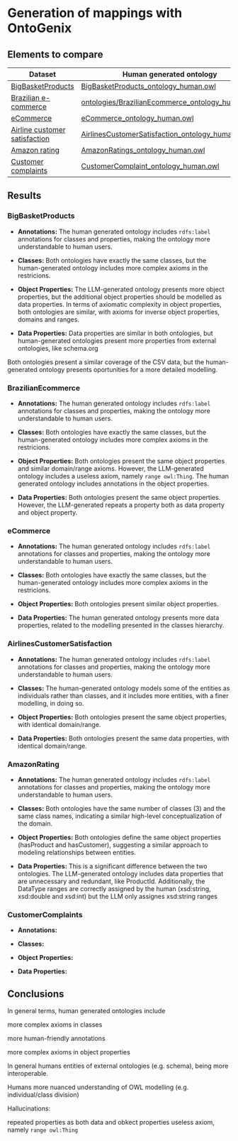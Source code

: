 # Generation of mappings with OntoGenix

## Elements to compare

| Dataset | Human generated ontology | LLM generated ontology |
| ------- | ----------------------- | --------------------- |
| [BigBasketProducts](https://www.kaggle.com/datasets/chinmayshanbhag/big-basket-products) | [BigBasketProducts_ontology_human.owl](ontologies/BigBasketProducts_ontology_human.owl) | [BigBasketProducts_ontology_LLM.owl](ontologies/BigBasketProducts_ontology_LLM.owl) |
| [Brazilian e-commerce](https://www.kaggle.com/datasets/olistbr/brazilian-ecommerce) | [ontologies/BrazilianEcommerce_ontology_human.owl](ontologies/BrazilianEcommerce_ontology_human.owl) | [ontologies/BrazilianEcommerce_ontology_LLM.owl](ontologies/BrazilianEcommerce_ontology_LLM.owl) |
| [eCommerce](https://www.kaggle.com/datasets/carrie1/ecommerce-data) | [eCommerce_ontology_human.owl](ontologies/eCommerce_ontology_human.owl) | [eCommerce_ontology_LLM.owl](ontologies/eCommerce_ontology_LLM.owl) |
| [Airline customer satisfaction](https://www.kaggle.com/datasets/sjleshrac/airlines-customer-satisfaction) | [AirlinesCustomerSatisfaction_ontology_human.owl](ontologies/AirlinesCustomerSatisfaction_ontology_human.owl) | [AirlinesCustomerSatisfaction_ontology_LLM.owl](ontologies/AirlinesCustomerSatisfaction_ontology_LLM.owl) |
| [Amazon rating](https://www.kaggle.com/datasets/skillsmuggler/amazon-ratings) | [AmazonRatings_ontology_human.owl](ontologies/AmazonRatings_ontology_human.owl) | [AmazonRatings_ontology_LLM.owl](ontologies/AmazonRatings_ontology_LLM.owl) |
| [Customer complaints](https://www.kaggle.com/datasets/utkarshx27/consumer-complaint) | [CustomerComplaint_ontology_human.owl](ontologies/CustomerComplaint_ontology_human.owl) | [CustomerComplaints_ontology_LLM.owl](ontologies/CustomerComplaints_ontology_LLM.owl) |

## Results

### BigBasketProducts

* **Annotations:** The human generated ontology includes `rdfs:label` annotations for classes and properties, making the ontology more understandable to human users.

* **Classes:** Both ontologies have exactly the same classes, but the human-generated ontology includes more complex axioms in the restricions.

* **Object Properties:** The LLM-generated ontology presents more object properties, but the additional object properties should be modelled as data properties. In terms of axiomatic complexity in object properties, both ontologies are similar, with axioms for inverse object properties, domains and ranges.

* **Data Properties:** Data properties are similar in both ontologies, but human-generated ontologies present more properties from external ontologies, like schema.org

 Both ontologies present a similar coverage of the CSV data, but the human-generated ontology presents oportunities for a more detailed modelling.

### BrazilianEcommerce

* **Annotations:** The human generated ontology includes `rdfs:label` annotations for classes and properties, making the ontology more understandable to human users.

* **Classes:** Both ontologies have exactly the same classes, but the human-generated ontology includes more complex axioms in the restricions.

* **Object Properties:** Both ontologies present the same object properties and similar domain/range axioms. However, the LLM-generated ontology includes a useless axiom, namely `range owl:Thing`. The human generated ontology includes annotations in the object properties.

* **Data Properties:** Both ontologies present the same object properties. However, the LLM-generated repeats a property both as data property and object property.

### eCommerce

* **Annotations:** The human generated ontology includes `rdfs:label` annotations for classes and properties, making the ontology more understandable to human users.

* **Classes:** Both ontologies have exactly the same classes, but the human-generated ontology includes more complex axioms in the restricions.

* **Object Properties:** Both ontologies present similar object properties.

* **Data Properties:** The human generated ontology presents more data properties, related to the modelling presented in the classes hierarchy.

### AirlinesCustomerSatisfaction

* **Annotations:** The human generated ontology includes `rdfs:label` annotations for classes and properties, making the ontology more understandable to human users.

* **Classes:** The human-generated ontology models some of the entities as individuals rather than classes, and it includes more entities, with a finer modelling, in doing so.

* **Object Properties:** Both ontologies present the same object properties, with identical domain/range.

* **Data Properties:** Both ontologies present the same data properties, with identical domain/range.

### AmazonRating

* **Annotations:** The human generated ontology includes `rdfs:label` annotations for classes and properties, making the ontology more understandable to human users.

* **Classes:** Both ontologies have the same number of classes (3) and the same class names, indicating a similar high-level conceptualization of the domain.

* **Object Properties:** Both ontologies define the same object properties (hasProduct and hasCustomer), suggesting a similar approach to modeling relationships between entities.

* **Data Properties:** This is a significant difference between the two ontologies. The LLM-generated ontology includes data properties that are unnecessary and redundant, like ProductId. Additionally, the DataType ranges are correctly assigned by the human (xsd:string, xsd:double and xsd:int) but the LLM only assignes xsd:string ranges

### CustomerComplaints

* **Annotations:**

* **Classes:**

* **Object Properties:**

* **Data Properties:**

## Conclusions

In general terms, human generated ontologies include 

more complex axioms in classes

more human-friendly annotations

more complex axioms in object properties

In general humans entities of external ontologies (e.g. schema), being more interoperable.

Humans more nuanced understanding of OWL modelling (e.g. individual/class division)

Hallucinations: 

repeated properties as both data and obkect properties 
useless axiom, namely `range owl:Thing`

